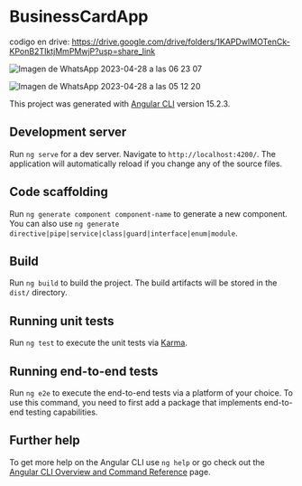 # BusinessCardApp

codigo en drive: https://drive.google.com/drive/folders/1KAPDwIMOTenCk-KPonB2TIktjMmPMwjP?usp=share_link

![Imagen de WhatsApp 2023-04-28 a las 06 23 07](https://user-images.githubusercontent.com/90990023/235209551-d4ea8519-8014-41c7-bf48-4c91b742a283.jpg)

![Imagen de WhatsApp 2023-04-28 a las 05 12 20](https://user-images.githubusercontent.com/90990023/235209914-c57a4d3c-1cbb-4697-a091-a0c9f380c0fd.jpg)



This project was generated with [Angular CLI](https://github.com/angular/angular-cli) version 15.2.3.

## Development server

Run `ng serve` for a dev server. Navigate to `http://localhost:4200/`. The application will automatically reload if you change any of the source files.

## Code scaffolding

Run `ng generate component component-name` to generate a new component. You can also use `ng generate directive|pipe|service|class|guard|interface|enum|module`.

## Build

Run `ng build` to build the project. The build artifacts will be stored in the `dist/` directory.

## Running unit tests

Run `ng test` to execute the unit tests via [Karma](https://karma-runner.github.io).

## Running end-to-end tests

Run `ng e2e` to execute the end-to-end tests via a platform of your choice. To use this command, you need to first add a package that implements end-to-end testing capabilities.

## Further help

To get more help on the Angular CLI use `ng help` or go check out the [Angular CLI Overview and Command Reference](https://angular.io/cli) page.
